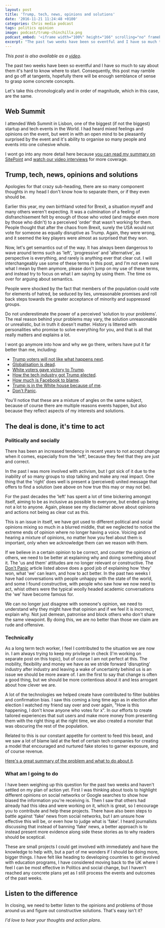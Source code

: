 ```yaml
---
layout: post
title: 'Trump, tech, news, opinions and solutions'
date: '2016-11-21 11:24:48 +0100'
categories: Chris media podcast
tags: politics opinion
image: podcast/trump-chinchilla.png
podcast_embed: '<iframe width="100%" height="166" scrolling="no" frameborder="no" src="https://w.soundcloud.com/player/?url=https%3A//api.soundcloud.com/tracks/294128587&amp;color=ff5500&amp;auto_play=false&amp;hide_related=false&amp;show_comments=true&amp;show_user=true&amp;show_reposts=false"></iframe>'
excerpt: "The past two weeks have been so eventful and I have so much to say about them it's hard to know where to start. Consequently, this episode may ramble and go off at tangents, hopefully there will be enough semblance of sense to grasp some concrete concepts. Let's take this chronologically and in order of magnitude, which in this case, are the same."
---
```


_This post is also available as a [video](https://youtu.be/RqmLLwmxFPg)_.

The past two weeks have been so eventful and I have so much to say about them it's hard to know where to start. Consequently, this post may ramble and go off at tangents, hopefully there will be enough semblance of sense to grasp some concrete concepts.

Let's take this chronologically and in order of magnitude, which in this case, are the same.

## Web Summit

I attended Web Summit in Lisbon, one of the biggest (if not the biggest) startup and tech events in the World. I had heard mixed feelings and opinions on the event, but went in with an open mind to be pleasantly surprised by the event and it's ability to organise so many people and events into one cohesive whole.

I wont go into any more detail here because [you can read my summary on SitePoint](https://www.sitepoint.com/web-summit-2016-iot-learning-chatbots-biohacking-more/) and [watch our video interviews](https://www.youtube.com/playlist?list=PL1fnzsSshABw3IvKkbnM1EeQn2Fg2Q8e4) for more coverage.

## Trump, tech, news, opinions and solutions

Apologies for that crazy sub-heading, there are so many component thoughts in my head I don't know how to separate them, or if they even should be.

Earlier this year, my own birthland voted for Brexit, a situation myself and many others weren't expecting. It was a culmination of a feeling of disfranchisement felt by enough of those who voted (and maybe even more by those who didn't) to a perceived 'order' that wasn't working for them. People thought that after the chaos from Brexit, surely the USA would not vote for someone as equally disruptive as Trump. Again, they were wrong, and it seemed the key players were almost as surprised that they won.

Now, let's get semantics out of the way. It has always been dangerous to wave around terms such as 'left', 'progressive' and 'alternative', as perspective is everything, and rarely is anything ever that clear cut. I will interchangeably use some of these terms in this post, and I'm not even sure what I mean by them anymore, please don't jump on my use of these terms, and instead try to focus on what I am saying by using them. The time os over for arguing about semantics.

People were shocked by the fact that members of the population could vote for elements of hatred, be seduced by lies, unreasonable promises and roll back steps towards the greater acceptance of minority and suppressed groups.

Do not underestimate the power of a perceived 'solution to your problems'. The real reason behind your problems may vary, the solution unreasonable or unrealistic, but in truth it doesn't matter. History is littered with personalities who promise to solve everything for you, and that is all that really matters and explains a lot.

I wont go anymore into how and why we go there, writers have put it far better than me, including:

- [Trump voters will not like what happens next](https://www.washingtonpost.com/opinions/trump-voters-will-not-like-what-happens-next/2016/11/09/e346ffc2-a67f-11e6-8fc0-7be8f848c492_story.html).
- [Globalisation is dead](https://www.theguardian.com/commentisfree/2016/nov/09/globalisation-dead-white-supremacy-trump-neoliberal).
- [White voters gave victory to Trump](https://www.theguardian.com/us-news/2016/nov/09/white-voters-victory-donald-trump-exit-polls).
- [How the tech industry got Trump elected](https://thenextweb.com/politics/2016/11/10/how-the-tech-industry-got-donald-trump-elected/).
- [How much is Facebook to blame](https://gizmodo.com/how-much-is-facebook-to-blame-1788773278).
- [Trump is in the White house because of me](https://www.washingtonpost.com/news/the-intersect/wp/2016/11/17/facebook-fake-news-writer-i-think-donald-trump-is-in-the-white-house-because-of-me/).
- [Don't Panic](https://www.cracked.com/blog/dont-panic/).

You'll notice that these are a mixture of angles on the same subject, because of course there are multiple reasons events happen, but also because they reflect aspects of my interests and solutions.

## The deal is done, it's time to act

### Politically and socially

There has been an increased tendency in recent years to not accept change when it comes, especially from the 'left', because they feel that they are just and correct.

In the past I was more involved with activism, but I got sick of it due to the inability of so many groups to stop talking and make any real impact. One thing that the 'right' does well is present a (perceived) united message that offers to find a solution (see above on how true this may or may not be).

For the past decades the 'left' has spent a lot of time bickering amongst itself, aiming to be as inclusive as possible to everyone, but ended up being not a lot to anyone. Again, please see my disclaimer above about opinions and actions not being as clear cut as this.

This is an issue in itself, we have got used to different political and social opinions mixing so much in a blurred middle, that we neglected to notice the extreme ends of opinion where no longer having a voice. Voicing and hearing a mixture of opinions, no matter how you feel about them is important, only when we acknowledge them can we reason with them.

If we believe in a certain opinion to be correct, and counter the opinions of others, we need to be better at explaining why and doing something about it. The 'us and them' attitudes are no longer relevant or constructive. The [Don't Panic](https://www.cracked.com/blog/dont-panic/) article listed above does a good job of explaining how 'they' won, what 'we' can learn, and how to act better. In the past two weeks I have had conversations with people unhappy with the state of the world, and some I found constructive, with people who saw how we now need to act, whist others were the typical woolly headed academic conversations the 'we' have become famous for.

We can no longer just disagree with someone's opinion, we need to understand why they might have that opinion and if we feel it is incorrect, explain why. Not just demean, patronise and block others who don't share the same viewpoint. By doing this, we are no better than those we claim are rude and offensive.

### Technically

As a long term tech worker, I feel I contributed to the situation we are now in. I am always trying to keep my privilege in check (I'm working on separate post on this topic), but of course I am not perfect at this. The mobility, flexibility and money we have as we stride forward 'disrupting' industry after industry and leaving a wake of uncertainty behind us is an issue we should be more aware of. I am the first to say that change is often a good thing, but we should be more contentious about it and less arrogant about how clever we are.

A lot of the technologies we helped create have contributed to filter bubbles and confirmation bias. I saw this coming a long time ago as in election after election I watched my friend say over and over again, "How is this happening, I don't know anyone who votes for x". In our efforts to create tailored experiences that suit users and make more money from presenting them with the right thing at the right time, we also created a monster that was obscuring the rest of the population.

Related to this is our constant appetite for content to feed this beast, and we saw a lot of blame laid at the feet of certain tech companies for creating a model that encouraged and nurtured fake stories to garner exposure, and of course revenue.

[Here's a great summary of the problem and what to do about it](https://medium.com/whither-news/a-call-for-cooperation-against-fake-news-d7d94bb6e0d4).

### What am I going to do

I have been weighing up this question for the past two weeks and haven't settled on my plan of action yet. First I was thinking about tools to highlight different opinions on social networks or Google searches to show how biased the information you're receiving is. Then I saw that others had already had this idea and were working on it, which is great, so I encourage you to contribute and help these projects. There have also been steps to battle against 'fake' news from social networks, but I am unsure how effective this will be, or even how to judge what is 'fake'. I heard journalists discussing that instead of banning 'fake' news, a better approach is to instead present more evidence along side these stories as to why readers should be sceptical.

These are small projects I could get involved with immediately and have the knowledge to help with, but a part of me wonders if I should be doing more, bigger things. I have felt like heading to developing countries to get involved with education programs, I have considered moving back to the UK where I feel I can be most effective in Politics and social change, but I haven't reached any concrete plans yet as I still process the events and outcomes of the past weeks.

## Listen to the difference

In closing, we need to better listen to the opinions and problems of those around us and figure out constructive solutions. That's easy isn't it?

_I'd love to hear your thoughts and action plans_.
